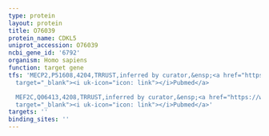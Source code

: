 ```yaml
---
type: protein
layout: protein
title: O76039
protein_name: CDKL5
uniprot_accession: O76039
ncbi_gene_id: '6792'
organism: Homo sapiens
function: target gene
tfs: 'MECP2,P51608,4204,TRRUST,inferred by curator,&ensp;<a href="https://www.ncbi.nlm.nih.gov/pubmed/?term=16330482%5Buid%5D"
  target="_blank"><i uk-icon="icon: link"></i>Pubmed</a>

  MEF2C,Q06413,4208,TRRUST,inferred by curator,&ensp;<a href="https://www.ncbi.nlm.nih.gov/pubmed/?term=20513142%5Buid%5D"
  target="_blank"><i uk-icon="icon: link"></i>Pubmed</a>'
targets: ''
binding_sites: ''
---
```


